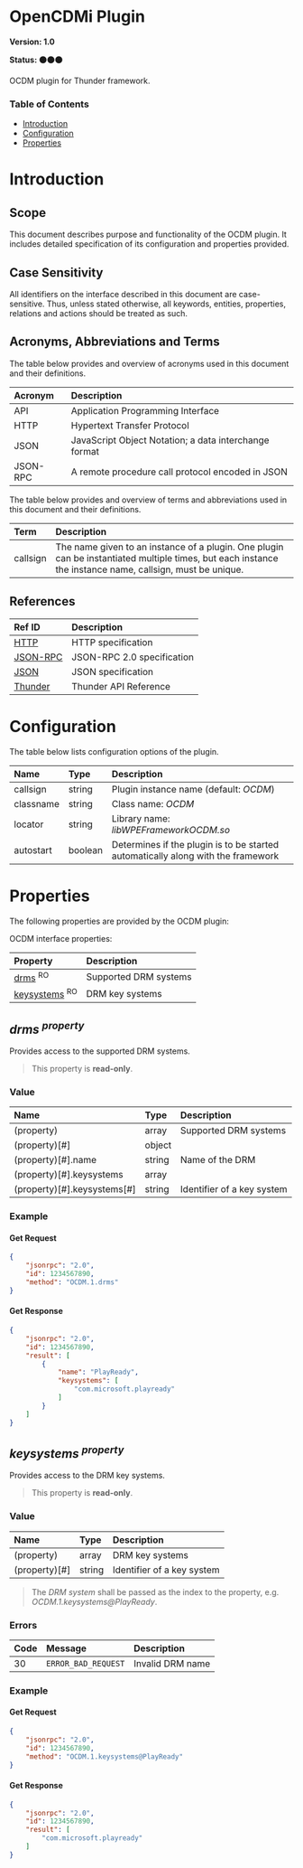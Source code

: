 <!-- Generated automatically, DO NOT EDIT! -->
<a name="head.OpenCDMi_Plugin"></a>
# OpenCDMi Plugin

**Version: 1.0**

**Status: :black_circle::black_circle::black_circle:**

OCDM plugin for Thunder framework.

### Table of Contents

- [Introduction](#head.Introduction)
- [Configuration](#head.Configuration)
- [Properties](#head.Properties)

<a name="head.Introduction"></a>
# Introduction

<a name="head.Scope"></a>
## Scope

This document describes purpose and functionality of the OCDM plugin. It includes detailed specification of its configuration and properties provided.

<a name="head.Case_Sensitivity"></a>
## Case Sensitivity

All identifiers on the interface described in this document are case-sensitive. Thus, unless stated otherwise, all keywords, entities, properties, relations and actions should be treated as such.

<a name="head.Acronyms,_Abbreviations_and_Terms"></a>
## Acronyms, Abbreviations and Terms

The table below provides and overview of acronyms used in this document and their definitions.

| Acronym | Description |
| :-------- | :-------- |
| <a name="acronym.API">API</a> | Application Programming Interface |
| <a name="acronym.HTTP">HTTP</a> | Hypertext Transfer Protocol |
| <a name="acronym.JSON">JSON</a> | JavaScript Object Notation; a data interchange format |
| <a name="acronym.JSON-RPC">JSON-RPC</a> | A remote procedure call protocol encoded in JSON |

The table below provides and overview of terms and abbreviations used in this document and their definitions.

| Term | Description |
| :-------- | :-------- |
| <a name="term.callsign">callsign</a> | The name given to an instance of a plugin. One plugin can be instantiated multiple times, but each instance the instance name, callsign, must be unique. |

<a name="head.References"></a>
## References

| Ref ID | Description |
| :-------- | :-------- |
| <a name="ref.HTTP">[HTTP](http://www.w3.org/Protocols)</a> | HTTP specification |
| <a name="ref.JSON-RPC">[JSON-RPC](https://www.jsonrpc.org/specification)</a> | JSON-RPC 2.0 specification |
| <a name="ref.JSON">[JSON](http://www.json.org/)</a> | JSON specification |
| <a name="ref.Thunder">[Thunder](https://github.com/WebPlatformForEmbedded/Thunder/blob/master/doc/WPE%20-%20API%20-%20WPEFramework.docx)</a> | Thunder API Reference |

<a name="head.Configuration"></a>
# Configuration

The table below lists configuration options of the plugin.

| Name | Type | Description |
| :-------- | :-------- | :-------- |
| callsign | string | Plugin instance name (default: *OCDM*) |
| classname | string | Class name: *OCDM* |
| locator | string | Library name: *libWPEFrameworkOCDM.so* |
| autostart | boolean | Determines if the plugin is to be started automatically along with the framework |

<a name="head.Properties"></a>
# Properties

The following properties are provided by the OCDM plugin:

OCDM interface properties:

| Property | Description |
| :-------- | :-------- |
| [drms](#property.drms) <sup>RO</sup> | Supported DRM systems |
| [keysystems](#property.keysystems) <sup>RO</sup> | DRM key systems |

<a name="property.drms"></a>
## *drms <sup>property</sup>*

Provides access to the supported DRM systems.

> This property is **read-only**.

### Value

| Name | Type | Description |
| :-------- | :-------- | :-------- |
| (property) | array | Supported DRM systems |
| (property)[#] | object |  |
| (property)[#].name | string | Name of the DRM |
| (property)[#].keysystems | array |  |
| (property)[#].keysystems[#] | string | Identifier of a key system |

### Example

#### Get Request

```json
{
    "jsonrpc": "2.0", 
    "id": 1234567890, 
    "method": "OCDM.1.drms"
}
```
#### Get Response

```json
{
    "jsonrpc": "2.0", 
    "id": 1234567890, 
    "result": [
        {
            "name": "PlayReady", 
            "keysystems": [
                "com.microsoft.playready"
            ]
        }
    ]
}
```
<a name="property.keysystems"></a>
## *keysystems <sup>property</sup>*

Provides access to the DRM key systems.

> This property is **read-only**.

### Value

| Name | Type | Description |
| :-------- | :-------- | :-------- |
| (property) | array | DRM key systems |
| (property)[#] | string | Identifier of a key system |

> The *DRM system* shall be passed as the index to the property, e.g. *OCDM.1.keysystems@PlayReady*.

### Errors

| Code | Message | Description |
| :-------- | :-------- | :-------- |
| 30 | ```ERROR_BAD_REQUEST``` | Invalid DRM name |

### Example

#### Get Request

```json
{
    "jsonrpc": "2.0", 
    "id": 1234567890, 
    "method": "OCDM.1.keysystems@PlayReady"
}
```
#### Get Response

```json
{
    "jsonrpc": "2.0", 
    "id": 1234567890, 
    "result": [
        "com.microsoft.playready"
    ]
}
```
